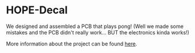 # HOPE-Decal
We designed and assembled a PCB that plays pong! (Well we made some mistakes and the PCB didn't really work... BUT the electronics kinda works!)

More information about the project can be found [here](https://sites.google.com/berkeley.edu/hope-fall-22-showcase/mini-game-console?authuser=0).
